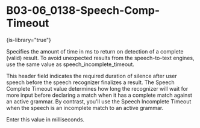 # B03-06_0138-Speech-Comp-Timeout

{is-library="true"}

<snippet id="B03-06_0138-Speech-Comp-Timeout_snippet">



Specifies the amount of time in ms to return on detection of a complete (valid) result. To avoid unexpected results from the speech-to-text engines, use the same value as speech_incomplete_timeout.

This header field indicates the required duration of silence after user speech before the speech recognizer finalizes a result. The Speech Complete Timeout value determines how long the recognizer will wait for more input before declaring a match when it has a complete match against an active grammar. By contrast, you'll use the Speech Incomplete Timeout when the speech is an incomplete match to an active grammar.

Enter this value in milliseconds.


</snippet>